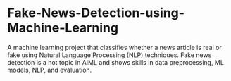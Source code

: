 # Fake-News-Detection-using-Machine-Learning
A machine learning project that classifies whether a news article is real or fake using Natural Language Processing (NLP) techniques. Fake news detection is a hot topic in AIML and shows skills in data preprocessing, ML models, NLP, and evaluation.
